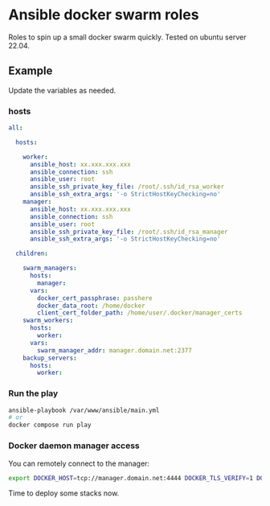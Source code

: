 Ansible docker swarm roles
==========================

Roles to spin up a small docker swarm quickly. Tested on ubuntu server 22.04.

Example
-------

Update the variables as needed.

### hosts

```yml
all:

  hosts:

    worker:
      ansible_host: xx.xxx.xxx.xxx
      ansible_connection: ssh
      ansible_user: root
      ansible_ssh_private_key_file: /root/.ssh/id_rsa_worker
      ansible_ssh_extra_args: '-o StrictHostKeyChecking=no'
    manager:
      ansible_host: xx.xxx.xxx.xxx
      ansible_connection: ssh
      ansible_user: root
      ansible_ssh_private_key_file: /root/.ssh/id_rsa_manager
      ansible_ssh_extra_args: '-o StrictHostKeyChecking=no'

  children:

    swarm_managers:
      hosts:
        manager:
      vars:
        docker_cert_passphrase: passhere
        docker_data_root: /home/docker
        client_cert_folder_path: /home/user/.docker/manager_certs
    swarm_workers:
      hosts:
        worker:
      vars:
        swarm_manager_addr: manager.domain.net:2377
    backup_servers:
      hosts:
        worker:
```

### Run the play

```bash
ansible-playbook /var/www/ansible/main.yml
# or
docker compose run play
```

### Docker daemon manager access

You can remotely connect to the manager:

```bash
export DOCKER_HOST=tcp://manager.domain.net:4444 DOCKER_TLS_VERIFY=1 DOCKER_CERT_PATH=/home/user/.docker/manager_certs
```

Time to deploy some stacks now.